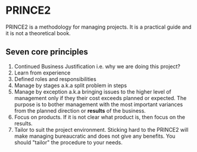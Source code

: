 # PRINCE2

PRINCE2 is a methodology for managing projects. It is a practical guide and it is not a theoretical book.

## Seven core principles

1. Continued Business Justification i.e. why we are doing this project?
2. Learn from experience
3. Defined roles and responsibilities
4. Manage by stages a.k.a split problem in steps
5. Manage by exception a.k.a bringing issues to the higher level of management only if they their cost exceeds planned
or expected. The purpose is to bother management with the most important variances from the planned direction or 
**results** of the business.
6. Focus on products. If it is not clear what product is, then focus on the results.
7. Tailor to suit the project environment. Sticking hard to the PRINCE2 will make managing bureaucratic and does not
 give any benefits. You should "tailor" the procedure to your needs.
